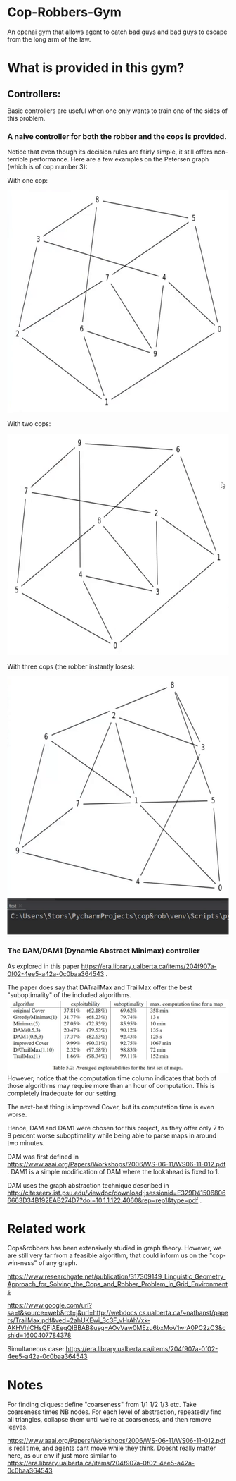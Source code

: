 # Cop-Robbers-Gym
An openai gym that allows agent to catch bad guys and bad guys to escape from the long arm of the law.

# What is provided in this gym?

## Controllers:

Basic controllers are useful when one only wants to train one of the sides of this problem. 
### A naive controller for both the robber and the cops is provided. 
Notice that even though its decision rules are fairly simple, it still offers non-terrible
performance. Here are a few examples on the Petersen graph (which is of cop number 3):

With one cop:

![gif of robber vs one cop](img/1.gif)

With two cops:
 
![gif of robber vs two cops](img/2.gif)

With three cops (the robber instantly loses):

![gif of robber vs three cops](img/3.gif)

### The DAM/DAM1 (Dynamic Abstract Minimax) controller

As explored in this paper https://era.library.ualberta.ca/items/204f907a-0f02-4ee5-a42a-0c0baa364543 .

The paper does say that DATrailMax and TrailMax offer the best "suboptimality" of the included algorithms. 
![table of comparison between pursuit algorithms](img/table.jpg)
However, notice
that the computation time column indicates that both of those algorithms may require more than an hour of computation. This
is completely inadequate for our setting.

The next-best thing is improved Cover, but its computation time is even worse. 

Hence, DAM and DAM1 were chosen for this project, as they offer only 7 to 9 percent worse suboptimality while being able to
parse maps in around two minutes.

DAM was first defined in https://www.aaai.org/Papers/Workshops/2006/WS-06-11/WS06-11-012.pdf . DAM1 is a simple modification of DAM where
the lookahead is fixed to 1.

DAM uses the graph abstraction technique described in http://citeseerx.ist.psu.edu/viewdoc/download;jsessionid=E329D415068066663D34B192EAB274D7?doi=10.1.1.122.4060&rep=rep1&type=pdf .

# Related work

Cops&robbers has been extensively studied in graph theory. However, we are still very far from a feasible algorithm, that could inform us on the "cop-win-ness" of any graph. 

https://www.researchgate.net/publication/317309149_Linguistic_Geometry_Approach_for_Solving_the_Cops_and_Robber_Problem_in_Grid_Environments 

https://www.google.com/url?sa=t&source=web&rct=j&url=http://webdocs.cs.ualberta.ca/~nathanst/papers/TrailMax.pdf&ved=2ahUKEwi_3c3F_vHrAhVxk-AKHVhlCHsQFjAEegQIBBAB&usg=AOvVaw0MEzu6bxMoV1wrA0PC2zC3&cshid=1600407784378

Simultaneous case: 
https://era.library.ualberta.ca/items/204f907a-0f02-4ee5-a42a-0c0baa364543


# Notes

For finding cliques: define "coarseness" from 1/1 1/2 1/3 etc. Take coarseness times NB nodes. For each level of abstraction, repeatedly find all triangles, collapse them until we're at coarseness, and then remove leaves.

https://www.aaai.org/Papers/Workshops/2006/WS-06-11/WS06-11-012.pdf is real time, and agents cant move while they think. Doesnt really matter here, as our env if just more similar to https://era.library.ualberta.ca/items/204f907a-0f02-4ee5-a42a-0c0baa364543
